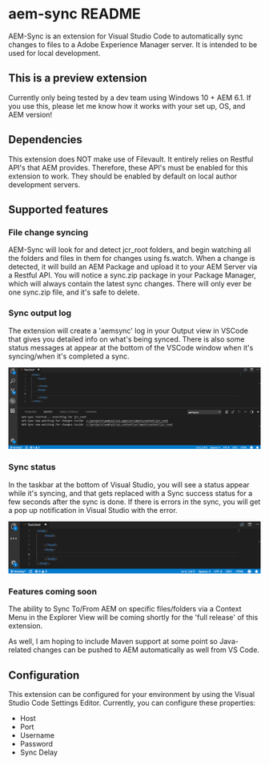 # aem-sync README

AEM-Sync is an extension for Visual Studio Code to automatically sync changes to files to a Adobe Experience Manager server.  It is intended to be used for local development.  

## This is a preview extension
Currently only being tested by a dev team using Windows 10 + AEM 6.1.  If you use this, please let me know how it works with your set up, OS, and AEM version!

## Dependencies
This extension does NOT make use of Filevault.  It entirely relies on Restful API's that AEM provides.  Therefore, these API's must be enabled for this extension to work.  They should be enabled by default on local author development servers.

## Supported features

### File change syncing
AEM-Sync will look for and detect jcr_root folders, and begin watching all the folders and files in them for changes using fs.watch.   When a change is detected,  it will build an AEM Package and upload it to your AEM Server via a Restful API.  You will notice a sync.zip package in your Package Manager, which will always contain the latest sync changes.  There will only ever be one sync.zip file, and it's safe to delete.

### Sync output log

The extension will create a 'aemsync' log in your Output view in VSCode that gives you detailed info on what's being synced.  There is also some status messages at appear at the bottom of the VSCode window when it's syncing/when it's completed a sync. 

![alt text](https://github.com/Yinkai15/vscode-aem-sync/blob/master/outputexample.gif?raw=true "AEM Sync output example gif")

### Sync status
In the taskbar at the bottom of Visual Studio, you will see a status appear while it's syncing, and that gets replaced with a Sync success status for a few seconds after the sync is done.  If there is errors in the sync, you will get a pop up notification in Visual Studio with the error.

![alt text](https://github.com/Yinkai15/vscode-aem-sync/blob/master/statusexample.gif?raw=true "AEM Sync output example gif")

### Features coming soon
The ability to Sync To/From AEM on specific files/folders via a Context Menu in the Explorer View will be coming shortly for the 'full release' of this extension.

As well, I am hoping to include Maven support at some point so Java-related changes can be pushed to AEM automatically as well from VS Code.

## Configuration
This extension can be configured for your environment by using the Visual Studio Code Settings Editor.  Currently, you can configure these properties:
* Host
* Port
* Username
* Password
* Sync Delay
